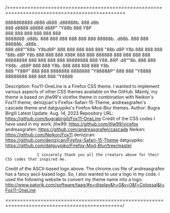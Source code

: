 /*==============================================================================================*

8888888888                    d888    d888           .d88888b.                    888      d8b                   
888                          d8888   d8888          d88P" "Y88b                   888      Y8P                   
888                            888     888          888     888                   888                            
8888888     .d88b.  888  888   888     888          888     888 88888b.   .d88b.  888      888 88888b.   .d88b.  
888        d88""88b `Y8bd8P'   888     888          888     888 888 "88b d8P  Y8b 888      888 888 "88b d8P  Y8b 
888        888  888   X88K     888     888   888888 888     888 888  888 88888888 888      888 888  888 88888888 
888        Y88..88P .d8""8b.   888     888          Y88b. .d88P 888  888 Y8b.     888      888 888  888 Y8b.     
888         "Y88P"  888  888 8888888 8888888         "Y88888P"  888  888  "Y8888  88888888 888 888  888  "Y8888  

  Description:    Fox11-OneLine is a Firefox CSS theme. I wanted to implement various aspects of other CSS themes available on the GitHub. 
                  Mainly, my theme is based on jtlw99's vicefox theme in combination with Neikon's Fox11 theme, denizjcan's 
                  Firefox-Safari-15-Theme, andreasgrafen's cascade theme and datguypiko's Firefox-Mod-Blur themes.
  Author:         Bugra Birgili
  Latest Update: Aug. 14, 2023
  Repository URL: https://github.com/bugrabirgili/Fox11-OneLine
  Credit of the CSS codes I have used in my work: 
                  jtlw99: https://github.com/jtlw99/vicefox
                  andreasgrafen: https://github.com/andreasgrafen/cascade
                  Neikon: https://github.com/Neikon/Fox11
                  denizjcan: https://github.com/denizjcan/Firefox-Safari-15-Theme
                  datguypiko: https://github.com/datguypiko/Firefox-Mod-Blur/tree/master

                  I sincerely thank you all the creators above for their CSS codes that inspired me.

  Credit of the ASCII-based logo above: The chrome.css file of andreasgrafen has a fancy ascii-based logo. So, I also wanted to use a logo in my code.
                                        I used the following website to convert my theme name into a logo: 
                                        http://www.patorjk.com/software/taag/#p=display&h=0&v=0&f=Colossal&t=Fox11-OneLine

*==============================================================================================*/
